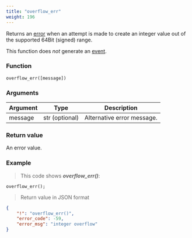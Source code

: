 ```yaml
---
title: "overflow_err"
weight: 196
---
```


Returns an [error](../../data-types/error) when an attempt is made to create an integer value out of the supported 64Bit (signed) range.

This function does *not* generate an [event](../../overview/events).

### Function
`overflow_err([message])`

### Arguments
Argument | Type | Description
-------- | ---- | -----------
message | str (optional) | Alternative error message.

### Return value
An error value.

### Example

> This code shows ***overflow_err()***:

```thingsdb,json_response
overflow_err();
```

> Return value in JSON format

```json
{
    "!": "overflow_err()",
    "error_code": -59,
    "error_msg": "integer overflow"
}
```
